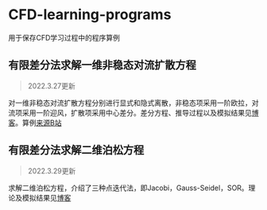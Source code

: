 # CFD-learning-programs
用于保存CFD学习过程中的程序算例

## 有限差分法求解一维非稳态对流扩散方程
> 2022.3.27更新

对一维非稳态对流扩散方程分别进行显式和隐式离散，非稳态项采用一阶欧拉，对流项采用一阶迎风，扩散项采用中心差分。差分方程、推导过程以及模拟结果见[博客](https://www.jianshu.com/p/41ed5f54122d)。算例[来源B站](https://www.bilibili.com/video/BV1H44y1t7KA?spm_id_from=333.999.0.0)

## 有限差分法求解二维泊松方程
> 2022.3.29更新

求解二维泊松方程，介绍了三种点迭代法，即Jacobi，Gauss-Seidel，SOR。理论及模拟结果见[博客](https://www.jianshu.com/p/bf9c98febec0)

